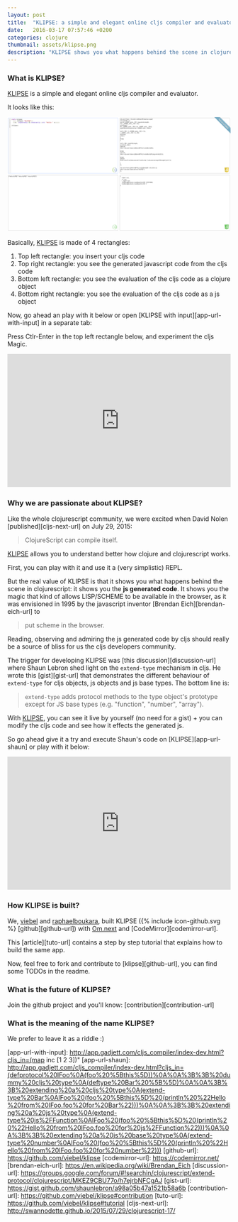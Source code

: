 ```yaml
---
layout: post
title:  "KLIPSE: a simple and elegant online cljs compiler and evaluator"
date:   2016-03-17 07:57:46 +0200
categories: clojure
thumbnail: assets/klipse.png
description: "KLIPSE shows you what happens behind the scene in clojurescript: it shows you the JS GENERATED CODE."
---
```


### What is KLIPSE?

[KLIPSE][app-url] is a simple and elegant online cljs compiler and evaluator.


It looks like this:

![KLIPSE Screenshot](/assets/hello_klipse.png)

Basically, [KLIPSE][app-url] is made of 4 rectangles:

1. Top left rectangle: you insert your cljs code
2. Top right rectangle: you see the generated javascript code from the cljs code
3. Bottom left rectangle: you see the evaluation of the cljs code as a clojure object
4. Bottom right rectangle: you see the evaluation of the cljs code as a js object

Now, go ahead an play with it below or open [KLIPSE with input][app-url-with-input] in a separate tab: 

Press Ctlr-Enter in the top left rectangle below, and experiment the cljs Magic.

<iframe frameborder="0" width="100%" height="300px"
    src= 
"http://app.gadjett.com/cljs_compiler/index-dev.html?cljs_in=(map inc [1 2 3])">
</iframe>


### Why we are passionate about KLIPSE?

Like the whole clojurescript community, we were excited when David Nolen [published][cljs-next-url] on July 29, 2015:

>ClojureScript can compile itself.



[KLIPSE][app-url] allows you to understand better how clojure and clojurescript works.

First, you can play with it and use it a (very simplistic) REPL.

But the real value of KLIPSE is that it shows you what happens behind the scene in clojurescript: it shows you the **js generated code**.
It shows you the magic that kind of allows LISP/SCHEME to be available in the browser, as it was envisioned in 1995 by the javascript inventor [Brendan Eich][brendan-eich-url] to 

>put scheme in the  browser.

Reading, observing and admiring the js generated code by cljs should really be a source of bliss for us the cljs developers community.

The trigger for developing KLIPSE was [this discussion][discussion-url] where Shaun Lebron shed light on the `extend-type` mechanism in cljs. He wrote this [gist][gist-url] that demonstrates the different behaviour of `extend-type` for cljs objects, js objects and js base types. The bottom line is:

> `extend-type` adds protocol methods to the type object's prototype  except for JS base types (e.g. "function", "number", "array").

With [KLIPSE][app-url], you can see it live by yourself (no need for a gist) + you can modify the cljs code and see how it effects the generated js.

So go ahead give it a try and execute Shaun's code on [KLIPSE][app-url-shaun] or play with it below:

<iframe frameborder="0" width="100%" height="300px"
    src= 
"http://app.gadjett.com/cljs_compiler/index-dev.html?cljs_in=(defprotocol%20IFoo%0A(foo%20%5Bthis%5D))%0A%0A%3B%3B%20dummy%20cljs%20type%0A(deftype%20Bar%20%5B%5D)%0A%0A%3B%3B%20extending%20a%20cljs%20type%0A(extend-type%20Bar%0AIFoo%20(foo%20%5Bthis%5D%20(println%20%22Hello%20from%20IFoo.foo%20for%20Bar%22)))%0A%0A%3B%3B%20extending%20a%20js%20type%0A(extend-type%20js%2FFunction%0AIFoo%20(foo%20%5Bthis%5D%20(println%20%22Hello%20from%20IFoo.foo%20for%20js%2FFunction%22)))%0A%0A%3B%3B%20extending%20a%20js%20base%20type%0A(extend-type%20number%0AIFoo%20(foo%20%5Bthis%5D%20(println%20%22Hello%20from%20IFoo.foo%20for%20number%22)))">
</iframe>



### How KLIPSE is built?

We, [viebel][viebel-url] and [raphaelboukara][rafi-url], built KLIPSE (<span class="icon icon--github">{% include icon-github.svg %}</span> [github][github-url]) with [Om.next][om.next-url] and [CodeMirror][codemirror-url].

This [article][tuto-url] contains a step by step tutorial that explains how to build the same app.

Now, feel free to fork and contribute to [klipse][github-url], you can find some TODOs in the readme.

### What is the future of KLIPSE?

Join the github project and you'll know: [contribution][contribution-url]

### What is the meaning of the name KLIPSE?

We prefer to leave it as a riddle :)



[figwheel-url]: https://github.com/bhauman/lein-figwheel
[cljs.js-url]: https://github.com/clojure/clojurescript/blob/master/src/main/cljs/cljs/js.cljs
[om.next-url]: https://github.com/omcljs/om/wiki/Quick-Start-(om.next)
[react.js-url]: https://facebook.github.io/react/
[figwheel-url]: http://localhost:3449/
[dnpublish-url]: https://swannodette.github.io/2015/07/29/clojurescript-17/
[viebel-url]: https://github.com/viebel
[rafi-url]: https://github.com/raphaelboukara
[app-url]: http://app.gadjett.com/cljs_compiler/index-dev.html
[app-url-with-input]: http://app.gadjett.com/cljs_compiler/index-dev.html?cljs_in=(map inc [1 2 3])"
[app-url-shaun]: http://app.gadjett.com/cljs_compiler/index-dev.html?cljs_in=(defprotocol%20IFoo%0A(foo%20%5Bthis%5D))%0A%0A%3B%3B%20dummy%20cljs%20type%0A(deftype%20Bar%20%5B%5D)%0A%0A%3B%3B%20extending%20a%20cljs%20type%0A(extend-type%20Bar%0AIFoo%20(foo%20%5Bthis%5D%20(println%20%22Hello%20from%20IFoo.foo%20for%20Bar%22)))%0A%0A%3B%3B%20extending%20a%20js%20type%0A(extend-type%20js%2FFunction%0AIFoo%20(foo%20%5Bthis%5D%20(println%20%22Hello%20from%20IFoo.foo%20for%20js%2FFunction%22)))%0A%0A%3B%3B%20extending%20a%20js%20base%20type%0A(extend-type%20number%0AIFoo%20(foo%20%5Bthis%5D%20(println%20%22Hello%20from%20IFoo.foo%20for%20number%22)))
[github-url]: https://github.com/viebel/klipse
[codemirror-url]: https://codemirror.net/
[brendan-eich-url]: https://en.wikipedia.org/wiki/Brendan_Eich
[discussion-url]: https://groups.google.com/forum/#!searchin/clojurescript/extend-protocol/clojurescript/MKEZ9CBU77o/h7ejrbNFCgAJ
[gist-url]: https://gist.github.com/shaunlebron/a98a05b47a1521b58a6b
[contribution-url]: https://github.com/viebel/klipse#contribution
[tuto-url]: https://github.com/viebel/klipse#tutorial
[cljs-next-url]: http://swannodette.github.io/2015/07/29/clojurescript-17/
